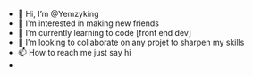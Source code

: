 - 👋 Hi, I’m @Yemzyking
- 👀 I’m interested in making new friends 
- 🌱 I’m currently learning to code [front end dev]
- 💞️ I’m looking to collaborate on any projet to sharpen my skills
- 📫 How to reach me just say hi
- 

<!---
Yemzyking/Yemzyking is a ✨ special ✨ repository because its `README.md` (this file) appears on your GitHub profile.
You can click the Preview link to take a look at your changes.
--->
